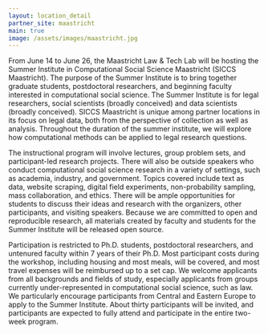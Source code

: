 ```yaml
---
layout: location_detail
partner_site: maastricht
main: true
image: /assets/images/maastricht.jpg
---
```


From June 14 to June 26, the Maastricht Law & Tech Lab will be hosting the Summer Institute in Computational Social Science Maastricht (SICCS Maastricht). The purpose of the Summer Institute is to bring together graduate students, postdoctoral researchers, and beginning faculty interested in computational social science. The Summer Institute is for legal researchers, social scientists (broadly conceived) and data scientists (broadly conceived). SICCS Maastricht is unique among partner locations in its focus on legal data, both from the perspective of collection as well as analysis. Throughout the duration of the summer institute, we will explore how computational methods can be applied to legal research questions. 

The instructional program will involve lectures, group problem sets, and participant-led research projects. There will also be outside speakers who conduct computational social science research in a variety of settings, such as academia, industry, and government. Topics covered include text as data, website scraping, digital field experiments, non-probability sampling, mass collaboration, and ethics. There will be ample opportunities for students to discuss their ideas and research with the organizers, other participants, and visiting speakers. Because we are committed to open and reproducible research, all materials created by faculty and students for the Summer Institute will be released open source.

Participation is restricted to Ph.D. students, postdoctoral researchers, and untenured faculty within 7 years of their Ph.D. Most participant costs during the workshop, including housing and most meals, will be covered, and most travel expenses will be reimbursed up to a set cap. We welcome applicants from all backgrounds and fields of study, especially applicants from groups currently under-represented in computational social science, such as law. We particularly encourage participants from Central and Eastern Europe to apply to the Summer Institute. About thirty participants will be invited, and participants are expected to fully attend and participate in the entire two-week program.

